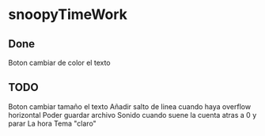 # snoopyTimeWork

## Done

Boton cambiar de color el texto

## TODO

Boton cambiar tamaño el texto
Añadir salto de linea cuando haya overflow horizontal
Poder guardar archivo
Sonido cuando suene la cuenta atras a 0 y parar
La hora
Tema "claro"
